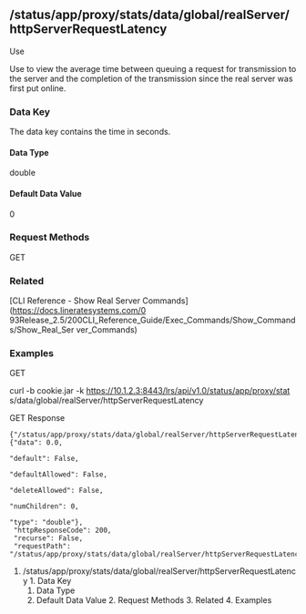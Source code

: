 ## /status/app/proxy/stats/data/global/realServer/httpServerRequestLatency

Use

Use to view the average time between queuing a request for transmission to the
server and the completion of the transmission since the real server was first
put online.

### Data Key

The data key contains the time in seconds.

#### Data Type

double

#### Default Data Value

0

### Request Methods

GET

### Related

[CLI Reference - Show Real Server Commands](https://docs.lineratesystems.com/0
93Release_2.5/200CLI_Reference_Guide/Exec_Commands/Show_Commands/Show_Real_Ser
ver_Commands)

### Examples

GET

curl -b cookie.jar -k https://10.1.2.3:8443/lrs/api/v1.0/status/app/proxy/stat
s/data/global/realServer/httpServerRequestLatency

GET Response

    
    
    {"/status/app/proxy/stats/data/global/realServer/httpServerRequestLatency": {"data": 0.0,
                                                                                  "default": False,
                                                                                  "defaultAllowed": False,
                                                                                  "deleteAllowed": False,
                                                                                  "numChildren": 0,
                                                                                  "type": "double"},
     "httpResponseCode": 200,
     "recurse": False,
     "requestPath": "/status/app/proxy/stats/data/global/realServer/httpServerRequestLatency"}
    

  1. /status/app/proxy/stats/data/global/realServer/httpServerRequestLatency
    1. Data Key
      1. Data Type
      2. Default Data Value
    2. Request Methods
    3. Related
    4. Examples

